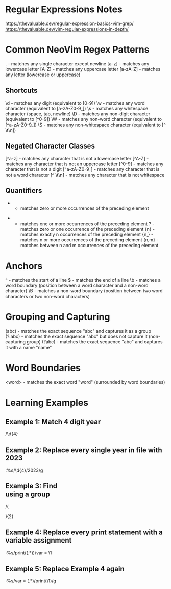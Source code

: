 # Regular Expressions Notes

https://thevaluable.dev/regular-expression-basics-vim-grep/
https://thevaluable.dev/vim-regular-expressions-in-depth/

# Common NeoVim Regex Patterns

. - matches any single character except newline
[a-z] - matches any lowercase letter
[A-Z] - matches any uppercase letter
[a-zA-Z] - matches any letter (lowercase or uppercase)

## Shortcuts

\d - matches any digit (equivalent to [0-9])
\w - matches any word character (equivalent to [a-zA-Z0-9_])
\s - matches any whitespace character (space, tab, newline)
\D - matches any non-digit character (equivalent to [^0-9])
\W - matches any non-word character (equivalent to [^a-zA-Z0-9_])
\S - matches any non-whitespace character (equivalent to [^ \t\n])

## Negated Character Classes

[^a-z] - matches any character that is not a lowercase letter
[^A-Z] - matches any character that is not an uppercase letter
[^0-9] - matches any character that is not a digit
[^a-zA-Z0-9_] - matches any character that is not a word character
[^ \t\n] - matches any character that is not whitespace

## Quantifiers

* - matches zero or more occurrences of the preceding element
+ - matches one or more occurrences of the preceding element
? - matches zero or one occurrence of the preceding element
{n} - matches exactly n occurrences of the preceding element
{n,} - matches n or more occurrences of the preceding element
{n,m} - matches between n and m occurrences of the preceding element

# Anchors

^ - matches the start of a line
$ - matches the end of a line
\b - matches a word boundary (position between a word character and a non-word character)
\B - matches a non-word boundary (position between two word characters or two non-word characters)

# Grouping and Capturing

(abc) - matches the exact sequence "abc" and captures it as a group
(?:abc) - matches the exact sequence "abc" but does not capture it (non-capturing group)
(?<name>abc) - matches the exact sequence "abc" and captures it with a name "name"

# Word Boundaries

\<word\> - matches the exact word "word" (surrounded by word boundaries)





# Learning Examples

## Example 1: Match 4 digit year

/\d{4}

## Example 2: Replace every single year in file with 2023

:%s/\d\{4\}/2023/g


## Example 3: Find <div><div> using a group

/\(<div>\)\{2\}

## Example 4: Replace every print statement with a variable assignment

:%s/print(\(.*\))/var = \1

## Example 5: Replace Example 4 again

:%s/var = \(.*\)/print(\1)/g
